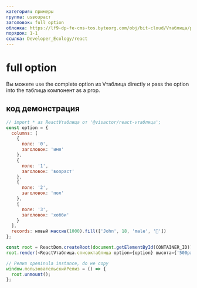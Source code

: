 ```yaml
---
категория: примеры
группа: usвозраст
заголовок: full option
обложка: https://lf9-dp-fe-cms-tos.byteorg.com/obj/bit-cloud/Vтаблица/preview/react-по умолчанию.png
порядок: 1-1
ссылка: Developer_Ecology/react
---
```


# full option

Вы можете use the complete option из Vтаблица directly и pass the option into the таблица компонент as a prop.

## код демонстрация

```javascript liveдемонстрация template=vтаблица-react
// import * as ReactVтаблица от '@visactor/react-vтаблица';
const option = {
  columns: [
    {
      поле: '0',
      заголовок: 'имя'
    },
    {
      поле: '1',
      заголовок: 'возраст'
    },
    {
      поле: '2',
      заголовок: 'пол'
    },
    {
      поле: '3',
      заголовок: 'хобби'
    }
  ],
  records: новый массив(1000).fill(['John', 18, 'male', '🏀'])
};

const root = ReactDom.createRoot(document.getElementById(CONTAINER_ID));
root.render(<ReactVтаблица.списоктаблица option={option} высота={'500px'} />);

// Релиз openinula instance, do не copy
window.пользовательскийРелиз = () => {
  root.unmount();
};
```

